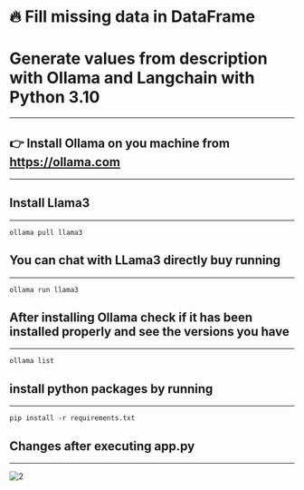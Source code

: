 # 🔥 Fill missing data in DataFrame 
# Generate values from description with Ollama and Langchain with Python 3.10
---
## 👉 Install Ollama on you machine from https://ollama.com
---
## Install Llama3 
---
```
ollama pull llama3
```
## You can chat with LLama3 directly buy running
---
```
ollama run llama3
```
## After installing Ollama check if it has been installed properly and see the versions you have 
---
```
ollama list
```
## install python packages by running 
---
```
pip install -r requirements.txt
```

## Changes after executing app.py
---
![2](https://github.com/user-attachments/assets/d3ed8c3d-ed89-4494-a242-4dd3fc6eb071)
